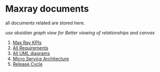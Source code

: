 # Maxray documents

all documents related are stored here.

*use obsidian graph view for Better viewing of relationships and canvas*

1. [Max Ray KPIs](/MaxRayKPIs.md)
2. [All Requirements](/Requirements/AllRequirements.md)
3. [All UML diagrams](/UMLs/UMLdiagrams.md)
4. [Micro Service Architecture](/MicroServiceArchitecture.md)
5. [Release Cycle](/ReleaseCycle.md)
